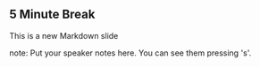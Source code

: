 ##  5 Minute Break

This is a new Markdown slide

note:
    Put your speaker notes here.
    You can see them pressing 's'.
